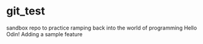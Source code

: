 # git_test
sandbox repo to practice ramping back into the world of programming
Hello Odin!
Adding a sample feature 